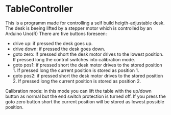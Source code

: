 # TableController

This is a programm made for controlling a self build heigth-adjustable desk. The desk is beeing lifted by a stepper motor which is controlled by an Arduino Uno(R)
There are five buttons foreseen:
* drive up: if pressed the desk goes up.
* drive down: if pressed the desk goes down.
* goto zero: if pressed short the desk motor drives to the lowest position. If pressed long the control switches into calibration mode.
* goto pos1: if pressed short the desk motor drives to the stored position 1. If pressed long the current position is stored as position 1.
* goto pos2: if pressed short the desk motor drives to the stored position 2. If pressed long the current position is stored as position 2.
  
Calibration mode: in this mode you can lift the table with the up/down button as normal but the end switch protection is turned off. If you press the goto zero button short the current position will be stored as lowest possible position.
